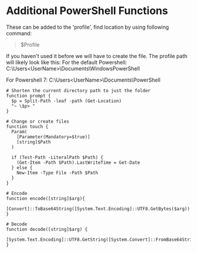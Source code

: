 # Additional PowerShell Functions
These can be added to the 'profile', find location by using following command:
>$Profile

If you haven't used it before we will have to create the file. The profile path will likely look like this:
For the default Powershell:
C:\Users\<UserName>\Documents\WindowsPowerShell

For Powershell 7:
C:\Users\<UserName>\Documents\PowerShell

	# Shorten the current directory path to just the folder
    function prompt {
      $p = Split-Path -leaf -path (Get-Location)
      "~ \$p> "
    }
    
    # Change or create files
    function touch {
      Param(
        [Parameter(Mandatory=$true)]
        [string]$Path
      )
    
      if (Test-Path -LiteralPath $Path) {
        (Get-Item -Path $Path).LastWriteTime = Get-Date
      } else {
        New-Item -Type File -Path $Path
      }
    }
    
    # Encode
    function encode([string]$arg){
    	[Convert]::ToBase64String([System.Text.Encoding]::UTF8.GetBytes($arg))
    }
    
    # Decode
    function decode([string]$arg) {
    	[System.Text.Encoding]::UTF8.GetString([System.Convert]::FromBase64String($arg))
    }
